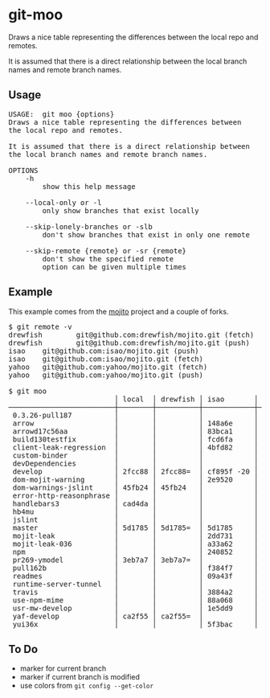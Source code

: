 git-moo
=======

Draws a nice table representing the differences between the local repo and remotes.

It is assumed that there is a direct relationship between the local branch names and remote branch names.



## Usage
<pre>
USAGE:  git moo {options}
Draws a nice table representing the differences between
the local repo and remotes.

It is assumed that there is a direct relationship between
the local branch names and remote branch names.

OPTIONS
    -h
        show this help message

    --local-only or -l
        only show branches that exist locally

    --skip-lonely-branches or -slb
        don't show branches that exist in only one remote

    --skip-remote {remote} or -sr {remote}
        don't show the specified remote
        option can be given multiple times
</pre>


## Example
This example comes from the [mojito](https://github.com/yahoo/mojito) project and a couple of forks.

<pre>
$ git remote -v
drewfish        git@github.com:drewfish/mojito.git (fetch)
drewfish        git@github.com:drewfish/mojito.git (push)
isao    git@github.com:isao/mojito.git (push)
isao    git@github.com:isao/mojito.git (fetch)
yahoo   git@github.com:yahoo/mojito.git (fetch)
yahoo   git@github.com:yahoo/mojito.git (push)

$ git moo
                         │ local  │ drewfish │ isao       │ yahoo     
─────────────────────────┼────────┼──────────┼────────────┼───────────
 0.3.26-pull187          │        │          │            │ b1036f    
 arrow                   │        │          │ 148a6e     │           
 arrowd17c56aa           │        │          │ 83bca1     │           
 build130testfix         │        │          │ fcd6fa     │           
 client-leak-regression  │        │          │ 4bfd82     │           
 custom-binder           │        │          │            │           
 devDependencies         │        │          │            │           
 develop                 │ 2fcc88 │ 2fcc88=  │ cf895f -20 │ 29e030 +9 
 dom-mojit-warning       │        │          │ 2e9520     │           
 dom-warnings-jslint     │ 45fb24 │ 45fb24   │            │           
 error-http-reasonphrase │        │          │            │           
 handlebars3             │ cad4da │          │            │           
 hb4mu                   │        │          │            │           
 jslint                  │        │          │            │           
 master                  │ 5d1785 │ 5d1785=  │ 5d1785     │ 5d1785    
 mojit-leak              │        │          │ 2dd731     │           
 mojit-leak-036          │        │          │ a33a62     │ a33a62    
 npm                     │        │          │ 240852     │           
 pr269-ymodel            │ 3eb7a7 │ 3eb7a7=  │            │           
 pull162b                │        │          │ f384f7     │           
 readmes                 │        │          │ 09a43f     │           
 runtime-server-tunnel   │        │          │            │           
 travis                  │        │          │ 3884a2     │           
 use-npm-mime            │        │          │ 88a068     │           
 usr-mw-develop          │        │          │ 1e5dd9     │           
 yaf-develop             │ ca2f55 │ ca2f55=  │            │           
 yui36x                  │        │          │ 5f3bac     │ 5f3bac    
</pre>


## To Do
* marker for current branch
* marker if current branch is modified
* use colors from `git config --get-color`


